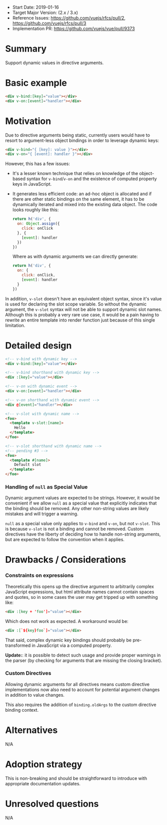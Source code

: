 - Start Date: 2019-01-16
- Target Major Version: (2.x / 3.x)
- Reference Issues: https://github.com/vuejs/rfcs/pull/2, https://github.com/vuejs/rfcs/pull/3
- Implementation PR: https://github.com/vuejs/vue/pull/9373
# Summary

Support dynamic values in directive arguments.

# Basic example

``` html
<div v-bind:[key]="value"></div>
<div v-on:[event]="handler"></div>
```

# Motivation

Due to directive arguments being static, currently users would have to resort to argument-less object bindings in order to leverage dynamic keys:

``` html
<div v-bind="{ [key]: value }"></div>
<div v-on="{ [event]: handler }"></div>
```

However, this has a few issues:

- It's a lesser known technique that relies on knowledge of the object-based syntax for `v-bind`/`v-on` and the existence of computed property keys in JavaScript.

- It generates less efficient code: an ad-hoc object is allocated and if there are other static bindings on the same element, it has to be dynamically iterated and mixed into the existing data object. The code looks roughly like this:

  ``` js
  return h('div', {
    on: Object.assign({
      click: onClick
    }, {
      [event]: handler
    })
  })
  ```

  Where as with dynamic arguments we can directly generate:

  ``` js
  return h('div', {
    on: {
      click: onClick,
      [event]: handler
    }
  })
  ```

In addition, `v-slot` doesn't have an equivalent object syntax, since it's value is used for declaring the slot scope variable. So without the dynamic argument, the `v-slot` syntax will not be able to support dynamic slot names. Although this is probably a very rare use case, it would be a pain having to rewrite an entire template into render function just because of this single limitation.

# Detailed design

``` html
<!-- v-bind with dynamic key -->
<div v-bind:[key]="value"></div>

<!-- v-bind shorthand with dynamic key -->
<div :[key]="value"></div>

<!-- v-on with dynamic event -->
<div v-on:[event]="handler"></div>

<!-- v-on shorthand with dynamic event -->
<div @[event]="handler"></div>

<!-- v-slot with dynamic name -->
<foo>
  <template v-slot:[name]>
    Hello
  </template>
</foo>

<!-- v-slot shorthand with dynamic name -->
<!-- pending #3 -->
<foo>
  <template #[name]>
    Default slot
  </template>
</foo>
```

### Handling of `null` as Special Value

Dynamic argument values are expected to be strings. However, it would be convenient if we allow `null` as a special value that explicitly indicates that the binding should be removed. Any other non-string values are likely mistakes and will trigger a warning.

`null` as a special value only applies to `v-bind` and `v-on`, but not `v-slot`. This is because `v-slot` is not a binding and cannot be removed. Custom directives have the liberty of deciding how to handle non-string arguments, but are expected to follow the convention when it applies.

# Drawbacks / Considerations

### Constraints on expressions

Theoretically this opens up the directive argument to arbitrarily complex JavaScript expressions, but html attribute names cannot contain spaces and quotes, so in some cases the user may get tripped up with something like:

``` html
<div :[key + 'foo']="value"></div>
```

Which does not work as expected. A workaround would be:

``` html
<div :[`${key}foo`]="value"></div>
```

That said, complex dynamic key bindings should probably be pre-transformed in JavaScript via a computed property.

**Update:**: it is possible to detect such usage and provide proper warnings in the parser (by checking for arguments that are missing the closing bracket).

### Custom Directives

Allowing dynamic arguments for all directives means custom directive implementations now also need to account for potential argument changes in addition to value changes.

This also requires the addition of `binding.oldArgs` to the custom directive binding context.

# Alternatives

N/A

# Adoption strategy

This is non-breaking and should be straightforward to introduce with appropriate documentation updates.

# Unresolved questions

N/A
